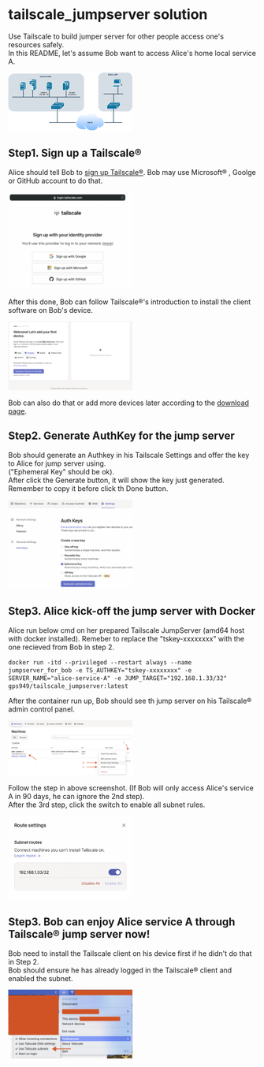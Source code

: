 # tailscale_jumpserver solution
Use Tailscale to build jumper server for other people access one's resources safely.   
In this README, let's assume Bob want to access Alice's home local service A.   
   
<img src="https://github.com/gps949/tailscale_jumpserver/raw/main/imgs/step0.png" width="50%" />    

## Step1. Sign up a Tailscale®  
Alice should tell Bob to [sign up Tailscale®](https://login.tailscale.com/start). Bob may use Microsoft® , Goolge or GitHub account to do that.      

<img src="https://github.com/gps949/tailscale_jumpserver/raw/main/imgs/step1-1.png" width="50%" />    

After this done, Bob can follow Tailscale®'s introduction to install the client software on Bob's device.   

<img src="https://github.com/gps949/tailscale_jumpserver/raw/main/imgs/step1-2.png" width="50%" />    

Bob can also do that or add more devices later according to the [download page](https://tailscale.com/download).   

## Step2. Generate AuthKey for the jump server   
Bob should generate an Authkey in his Tailscale Settings and offer the key to Alice for jump server using.   
("Ephemeral Key" should be ok).  
After click the Generate button, it will show the key just generated. Remember to copy it before click th Done button. 

<img src="https://github.com/gps949/tailscale_jumpserver/raw/main/imgs/step2.png" width="50%" />    

## Step3. Alice kick-off the jump server with Docker    
Alice run below cmd on her prepared Tailscale JumpServer (amd64 host with docker installed). Remeber to replace the "tskey-xxxxxxxx" with the one recieved from Bob in step 2.   

```shell   
docker run -itd --privileged --restart always --name jumpserver_for_bob -e TS_AUTHKEY="tskey-xxxxxxxx" -e SERVER_NAME="alice-service-A" -e JUMP_TARGET="192.168.1.33/32" gps949/tailscale_jumpserver:latest 
```   

After the container run up, Bob should see th jump server on his Tailscale® admin control panel.  

<img src="https://github.com/gps949/tailscale_jumpserver/raw/main/imgs/step3-1.png" width="50%" />   

Follow the step in above screenshot. (If Bob will only access Alice's service A in 90 days, he can ignore the 2nd step).   
After the 3rd step, click the switch to enable all subnet rules.   

<img src="https://github.com/gps949/tailscale_jumpserver/raw/main/imgs/step3-2.png" width="50%" />   

## Step3. Bob can enjoy Alice service A through Tailscale® jump server now!   
Bob need to install the Tailscale client on his device first if he didn't do that in Step 2.   
Bob should ensure he has already logged in the Tailscale® client and enabled the subnet.   

<img src="https://github.com/gps949/tailscale_jumpserver/raw/main/imgs/step4.png" width="50%" />
